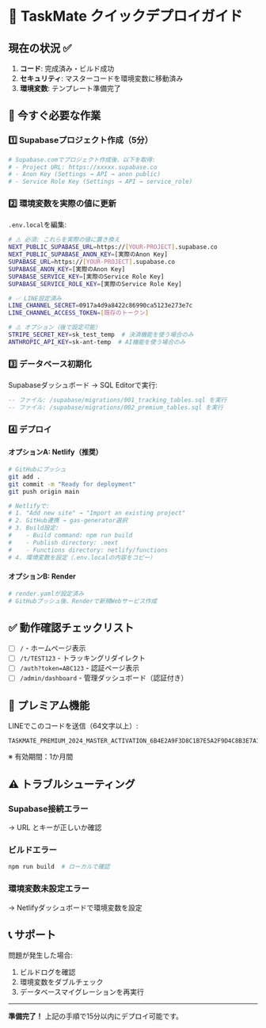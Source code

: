 # 🚀 TaskMate クイックデプロイガイド

## 現在の状況 ✅

1. **コード**: 完成済み・ビルド成功
2. **セキュリティ**: マスターコードを環境変数に移動済み
3. **環境変数**: テンプレート準備完了

## 🔴 今すぐ必要な作業

### 1️⃣ Supabaseプロジェクト作成（5分）

```bash
# Supabase.comでプロジェクト作成後、以下を取得:
# - Project URL: https://xxxxx.supabase.co
# - Anon Key (Settings → API → anon public)
# - Service Role Key (Settings → API → service_role)
```

### 2️⃣ 環境変数を実際の値に更新

`.env.local`を編集:

```bash
# ⚠️ 必須: これらを実際の値に置き換え
NEXT_PUBLIC_SUPABASE_URL=https://[YOUR-PROJECT].supabase.co
NEXT_PUBLIC_SUPABASE_ANON_KEY=[実際のAnon Key]
SUPABASE_URL=https://[YOUR-PROJECT].supabase.co
SUPABASE_ANON_KEY=[実際のAnon Key]
SUPABASE_SERVICE_KEY=[実際のService Role Key]
SUPABASE_SERVICE_ROLE_KEY=[実際のService Role Key]

# ✅ LINE設定済み
LINE_CHANNEL_SECRET=0917a4d9a8422c86990ca5123e273e7c
LINE_CHANNEL_ACCESS_TOKEN=[既存のトークン]

# ⚠️ オプション（後で設定可能）
STRIPE_SECRET_KEY=sk_test_temp  # 決済機能を使う場合のみ
ANTHROPIC_API_KEY=sk-ant-temp  # AI機能を使う場合のみ
```

### 3️⃣ データベース初期化

Supabaseダッシュボード → SQL Editorで実行:

```sql
-- ファイル: /supabase/migrations/001_tracking_tables.sql を実行
-- ファイル: /supabase/migrations/002_premium_tables.sql を実行
```

### 4️⃣ デプロイ

#### オプションA: Netlify（推奨）

```bash
# GitHubにプッシュ
git add .
git commit -m "Ready for deployment"
git push origin main

# Netlifyで:
# 1. "Add new site" → "Import an existing project"
# 2. GitHub連携 → gas-generator選択
# 3. Build設定:
#    - Build command: npm run build
#    - Publish directory: .next
#    - Functions directory: netlify/functions
# 4. 環境変数を設定（.env.localの内容をコピー）
```

#### オプションB: Render

```bash
# render.yamlが設定済み
# GitHubプッシュ後、Renderで新規Webサービス作成
```

## ✅ 動作確認チェックリスト

- [ ] `/` - ホームページ表示
- [ ] `/t/TEST123` - トラッキングリダイレクト
- [ ] `/auth?token=ABC123` - 認証ページ表示
- [ ] `/admin/dashboard` - 管理ダッシュボード（認証付き）

## 🎁 プレミアム機能

LINEでこのコードを送信（64文字以上）:
```
TASKMATE_PREMIUM_2024_MASTER_ACTIVATION_6B4E2A9F3D8C1B7E5A2F9D4C8B3E7A1D
```
※ 有効期間：1か月間

## ⚠️ トラブルシューティング

### Supabase接続エラー
→ URL とキーが正しいか確認

### ビルドエラー
```bash
npm run build  # ローカルで確認
```

### 環境変数未設定エラー
→ Netlifyダッシュボードで環境変数を設定

## 📞 サポート

問題が発生した場合:
1. ビルドログを確認
2. 環境変数をダブルチェック
3. データベースマイグレーションを再実行

---

**準備完了！** 上記の手順で15分以内にデプロイ可能です。